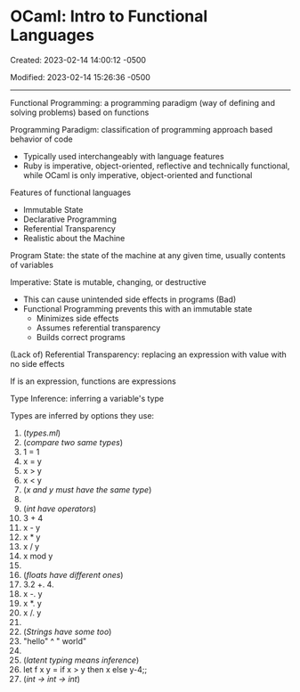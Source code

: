 # OCaml: Intro to Functional Languages

Created: 2023-02-14 14:00:12 -0500

Modified: 2023-02-14 15:26:36 -0500

---

Functional Programming: a programming paradigm (way of defining and solving problems) based on functions

Programming Paradigm: classification of programming approach based behavior of code

- Typically used interchangeably with language features
- Ruby is imperative, object-oriented, reflective and technically functional, while OCaml is only imperative, object-oriented and functional

Features of functional languages

- Immutable State
- Declarative Programming
- Referential Transparency
- Realistic about the Machine

Program State: the state of the machine at any given time, usually contents of variables

Imperative: State is mutable, changing, or destructive

- This can cause unintended side effects in programs (Bad)
- Functional Programming prevents this with an immutable state
  - Minimizes side effects
  - Assumes referential transparency
  - Builds correct programs

(Lack of) Referential Transparency: replacing an expression with value with no side effects

If is an expression, functions are expressions

Type Inference: inferring a variable's type

Types are inferred by options they use:

1. (*types.ml*)
2. (*compare two same types*)
3. 1 = 1
4. x = y
5. x > y
6. x < y
7. (*x and y must have the same type*)
8.  
9. (*int have operators*)
10. 3 + 4
11. x - y
12. x * y
13. x / y
14. x mod y
15.
16. (*floats have different ones*)
17. 3.2 +. 4.
18. x -. y
19. x *. y
20. x /. y
21.
22. (*Strings have some too*)
23. "hello" ^ " world"
24.
25. (*latent typing means inference*)
26. let f x y = if x > y then x else y-4;;
27. (*int -> int -> int*)
